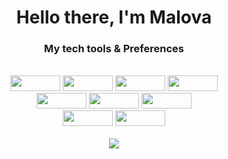  
<div align="center">
  <h1>Hello there, I'm Malova</h1>
  <h3>My tech tools & Preferences</h3>
  <br/>
  <img src='https://img.shields.io/badge/Linux-185886?style=flat&logo=linux'  style = 'width:80px; height: 25px'/>
  <img src='https://img.shields.io/badge/JavaScript-ebd727?style=flat&logo=javascript' style = 'width:80px; height: 25px' />
  <img src='https://img.shields.io/badge/HTML5-ebebeb?style=flat&logo=html5' style = 'width:80px; height: 25px' /> 
  <img src='https://img.shields.io/badge/CSS3-2775eb?style=flat&logo=css3' style = 'width:80px; height: 25px' />
  <br />
  <img src='https://img.shields.io/badge/React-333?style=flat&logo=react' style = 'width:80px; height: 25px' />
  <img src='https://img.shields.io/badge/NodeJs-e0675?style=flat&logo=node.js' style = 'width:80px; height: 25px' />
  <img src='https://img.shields.io/badge/MongoDB-e0675?style=flat&logo=mongodb' style = 'width:80px; height: 25px' />
  <br />
  <img src='https://img.shields.io/badge/Webpack-e0675?style=flat&logo=webpack' style = 'width:80px; height: 25px' />
  <img src='https://img.shields.io/badge/Git-fffada?style=flat&logo=git' style = 'width:80px; height: 25px' />
  <br />
  <br />
  <img src ='https://github-readme-stats.vercel.app/api?username=maloPRO&show_icons=true&theme=dark' /> 
  
</div>

<!---
maloPRO/maloPRO is a ✨ special ✨ repository because its `README.md` (this file) appears on your GitHub profile.
You can click the Preview link to take a look at your changes.
--->

